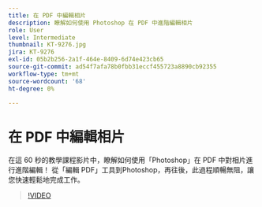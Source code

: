```yaml
---
title: 在 PDF 中編輯相片
description: 瞭解如何使用 Photoshop 在 PDF 中進階編輯相片
role: User
level: Intermediate
thumbnail: KT-9276.jpg
jira: KT-9276
exl-id: 05b2b256-2a1f-464e-8409-6d74e423cb65
source-git-commit: ad54f7afa78b0fbb31eccf455723a8890cb92355
workflow-type: tm+mt
source-wordcount: '68'
ht-degree: 0%

---
```


# 在 PDF 中編輯相片

在這 60 秒的教學課程影片中，瞭解如何使用「Photoshop」在 PDF 中對相片進行進階編輯！ 從「編輯 PDF」工具到Photoshop，再往後，此過程順暢無阻，讓您快速輕鬆地完成工作。

>[!VIDEO](https://video.tv.adobe.com/v/338276?quality=12&learn=on&hidetitle=true)
